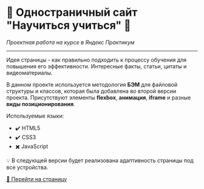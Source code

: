 # :small_orange_diamond: Одностраничный сайт "Научиться учиться" :small_orange_diamond:
*Проектная работа на курсе в Яндекс Практикум*
______

Идея страницы - как правильно подходить к процессу обучения для повышения его эффективности. Интересные факты, статьи, цитаты и видеоматериалы.  

В данном проекте используется методология **БЭМ** для файловой структуры и классов, которая была добавлена во второй версии проекта. Присутствуют элементы **flexbox**, **анимация**, **iframe** и разные **виды позиционирования**.  

Используемые языки: 
* :heavy_check_mark: HTML5    
* :heavy_check_mark: CSS3    
* :heavy_multiplication_x: JavaScript  

:bulb: В следующей версии будет реализована адаптивность страницы под все устройства.

[:link: Перейти на страницу](https://uzornakovre.github.io/how-to-learn/)